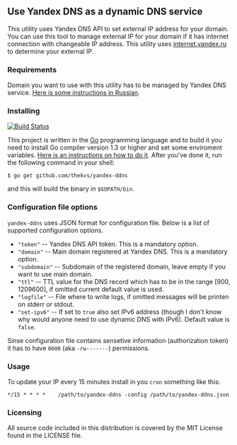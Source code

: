 ## Use Yandex DNS as a dynamic DNS service

This utility uses Yandex DNS API to set external IP address for your domain. You can use this tool to manage external IP for your domain if it has internet connection with changeable IP address. This utility uses [internet.yandex.ru](http://internet.yandex.ru/) to determine your external IP.

### Requirements
Domain you want to use with this utility has to be managed by Yandex DNS service.
[Here is some instructions in Russian](https://help.yandex.ru/pdd/hosting.xml).

### Installing
[![Build Status](https://travis-ci.org/thekvs/yandex-ddns.svg?branch=master)](https://travis-ci.org/thekvs/yandex-ddns)

This project is written in the [Go](http://golang.org/) programming language and to build it you need to install Go compiler version 1.3 or higher and set some enviroment variables. [Here is an instructions on how to do it](http://golang.org/doc/install). After you've done it, run the following command in your shell:
```
$ go get github.com/thekvs/yandex-ddns
```
and this will build the binary in ```$GOPATH/bin```.

### Configuration file options
```yandex-ddns``` uses JSON format for configuration file. Below is a list of supported configuration options.

* ```"token"``` -- Yandex DNS API token. This is a mandatory option.
* ```"domain"``` -- Main domain registered at Yandex DNS. This is a mandatory option.
* ```"subdomain"``` -- Subdomain of the registered domain, leave empty if you want to use main domain.
* ```"ttl"``` -- TTL value for the DNS record which has to be in the range [900, 1209600], if omitted current default value is used.
* ```"logfile"``` -- File where to write logs, if omitted messages will be printen on stderr or stdout.
* ```"set-ipv6"``` -- If set to ```true``` also set IPv6 address (though I don't know why would anyone need to use dynamic DNS with IPv6). Default value is ```false```.

Sinse configuration file contains sensetive information (authorization token) it has to have ```0600``` (aka ```-rw-------```) permissions.

### Usage
To update your IP every 15 minutes install in you ```cron``` something like this:
```
*/15 * * * *    /path/to/yandex-ddns -config /path/to/yandex-ddns.json
```

### Licensing
All source code included in this distribution is covered by the MIT License found in the LICENSE file.
